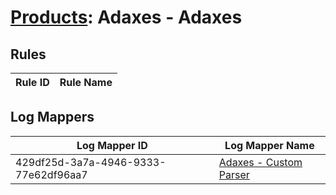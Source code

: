 # [Products](README.md): Adaxes - Adaxes

## Rules

|Rule ID|Rule Name|
|----|----|


## Log Mappers

|Log Mapper ID|Log Mapper Name|
|----|----|
|429df25d-3a7a-4946-9333-77e62df96aa7|[Adaxes - Custom Parser](../mappings/429df25d-3a7a-4946-9333-77e62df96aa7.md)|


